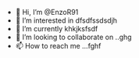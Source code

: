 - 👋 Hi, I’m @EnzoR91
- 👀 I’m interested in dfsdfssdsdjh
- 🌱 I’m currently khkjksfsdf
- 💞️ I’m looking to collaborate on ..ghg
- 📫 How to reach me ...fghf

<!---
EnzoR91/EnzoR91 is a ✨ special ✨ repository because its `README.md` (this file) appears on your GitHub profile.
You can click the Preview link to take a look at your changes.
--->
